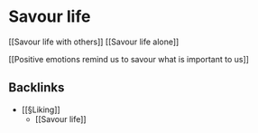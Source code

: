 # Savour life
[[Savour life with others]]
[[Savour life alone]]

[[Positive emotions remind us to savour what is important to us]]

## Backlinks
* [[§Liking]]
	* [[Savour life]]

<!-- {BearID:0E02BEA8-4E7D-4AB8-8799-A6FD812923F2-47197-000061C4BBD3265C} -->
